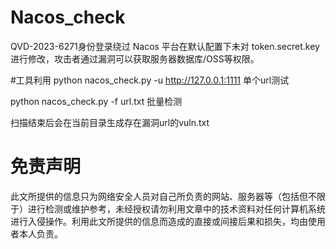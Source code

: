 # Nacos_check
QVD-2023-6271身份登录绕过
Nacos 平台在默认配置下未对 token.secret.key 进行修改，攻击者通过漏洞可以获取服务器数据库/OSS等权限。


#工具利用
python nacos_check.py -u http://127.0.0.1:1111 单个url测试

python nacos_check.py -f url.txt 批量检测

扫描结束后会在当前目录生成存在漏洞url的vuln.txt


# 免责声明
此文所提供的信息只为网络安全人员对自己所负责的网站、服务器等（包括但不限于）进行检测或维护参考，未经授权请勿利用文章中的技术资料对任何计算机系统进行入侵操作。利用此文所提供的信息而造成的直接或间接后果和损失，均由使用者本人负责。
